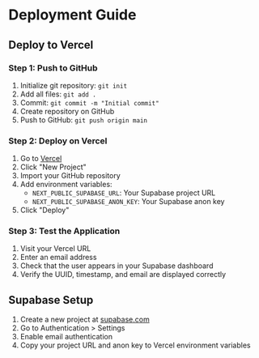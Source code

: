 # Deployment Guide

## Deploy to Vercel

### Step 1: Push to GitHub
1. Initialize git repository: `git init`
2. Add all files: `git add .`
3. Commit: `git commit -m "Initial commit"`
4. Create repository on GitHub
5. Push to GitHub: `git push origin main`

### Step 2: Deploy on Vercel
1. Go to [Vercel](https://vercel.com)
2. Click "New Project"
3. Import your GitHub repository
4. Add environment variables:
   - `NEXT_PUBLIC_SUPABASE_URL`: Your Supabase project URL
   - `NEXT_PUBLIC_SUPABASE_ANON_KEY`: Your Supabase anon key
5. Click "Deploy"

### Step 3: Test the Application
1. Visit your Vercel URL
2. Enter an email address
3. Check that the user appears in your Supabase dashboard
4. Verify the UUID, timestamp, and email are displayed correctly

## Supabase Setup
1. Create a new project at [supabase.com](https://supabase.com)
2. Go to Authentication > Settings
3. Enable email authentication
4. Copy your project URL and anon key to Vercel environment variables
